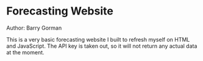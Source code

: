 # Forecasting Website
Author: Barry Gorman

This is a very basic forecasting website I built to refresh myself on HTML and JavaScript. The API key is taken out, so it will not return any actual data at the moment.
